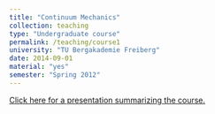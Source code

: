 ```yaml
---
title: "Continuum Mechanics"
collection: teaching
type: "Undergraduate course"
permalink: /teaching/course1
university: "TU Bergakademie Freiberg"
date: 2014-09-01
material: "yes"
semester: "Spring 2012"
---
```



<a href="{{site.url}}/files/reviewlec.pdf" class="uline">Click here for a presentation summarizing the course. </a>
